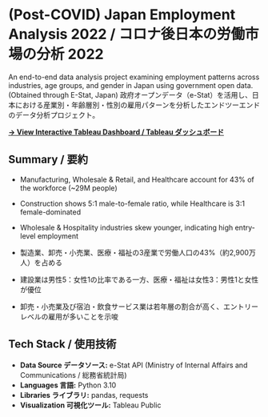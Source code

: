 # (Post-COVID) Japan Employment Analysis 2022 / コロナ後日本の労働市場の分析 2022

An end-to-end data analysis project examining employment patterns across industries, age groups, and gender in Japan using government open data. (Obtained through E-Stat, Japan)
政府オープンデータ（e-Stat）を活用し、日本における産業別・年齢層別・性別の雇用パターンを分析したエンドツーエンドのデータ分析プロジェクト。

**[→ View Interactive Tableau Dashboard / Tableau ダッシュボード](https://public.tableau.com/views/Post-COVIDJapanEmploymentAnalysis2022/Dashboard)**

## Summary / 要約
- Manufacturing, Wholesale & Retail, and Healthcare account for 43% of the workforce (~29M people)
- Construction shows 5:1 male-to-female ratio, while Healthcare is 3:1 female-dominated
- Wholesale & Hospitality industries skew younger, indicating high entry-level employment

- 製造業、卸売・小売業、医療・福祉の3産業で労働人口の43%（約2,900万人）を占める
- 建設業は男性5：女性1の比率である一方、医療・福祉は女性3：男性1と女性が優位
- 卸売・小売業及び宿泊・飲食サービス業は若年層の割合が高く、エントリーレベルの雇用が多いことを示唆

## Tech Stack / 使用技術
- **Data Source データソース:** e-Stat API (Ministry of Internal Affairs and Communications / 総務省統計局)
- **Languages 言語:** Python 3.10
- **Libraries ライブラリ:** pandas, requests
- **Visualization 可視化ツール:** Tableau Public
